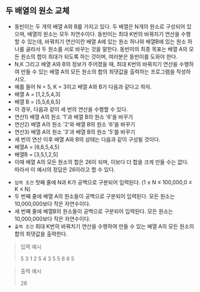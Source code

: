 ## 두 배열의 원소 교체

- 동빈이는 두 개의 배열 A와 B를 가지고 있다. 두 배열은 N개의 원소로 구성되어 있으며, 배열의 원소는 모두 자연수이다. 동빈이는 최대 K번의 바꿔치기 연산을 수행할 수 있는데, 바꿔치기 연산이란 배열 A에 있는 원소 하나와 배열B에 있는 원소 하나를 골라서 두 원소를 서로 바꾸는 것을 말한다. 동빈이의 최종 목표는 배열 A의 모든 원소의 합이 최대가 되도록 하는 것이며, 여러분은 동빈이를 도와야 한다.
- N,K 그리고 배열 A와 B의 정보가 주어졌을 때, 최대 K번의 바꿔치기 연산을 수행하여 만들 수 있는 배열 A의 모든 원소의 합의 최댓값을 출력하는 프로그램을 작성하시오.
- 예를 들어 N = 5, K = 3이고 배열 A와 B가 다음과 같다고 하자.
- 배열 A = [1,2,5,4,3]
- 배열 B = [5,5,6,6,5]
- 이 경우, 다음과 같이 세 번의 연산을 수행할 수 있다.
- 연산1) 배열 A의 원소 '1'과 배열 B의 원소 '6'을 바꾸기
- 연산2) 배열 A의 원소 '2'와 배열 B의 원소 '6'을 바꾸기
- 연산3) 배열 A의 원소 '3'과 배열 B의 원소 '5'를 바꾸기
- 세 번의 연산 이후 배열 A와 B의 상태는 다음과 같이 구성될 것이다.
- 배열A = [6,6,5,4,5]
- 배열B = [3,5,1,2,5]
- 이때 배열 A의 모든 원소의 합은 26이 되며, 이보다 더 합을 크게 만들 수는 없다. 따라서 이 예시의 정답은 26이라고 할 수 있다.

* `입력 조건` 첫째 줄에 N과 K가 공백으로 구분되어 입력된다. (1 ≤ N ≤ 100,000,0 ≤ K ≤ N)
* 두 번째 줄에 배열 A의 원소들이 공백으로 구분되어 입력된다. 모든 원소는 10,000,000보다 작은 자연수이다.
* 세 번째 줄에 배열B의 원소들이 공백으로 구분되어 입력된다. 모든 원소는 10,000,000보다 작은 자연수이다.
* `출력 조건` 최대 K번의 바꿔치기 연산을 수행하여 만들 수 있는 배열 A의 모든 원소의 합의 최댓값을 출력한다.

> 입력 예시<br>
>
> 5 3
> 1 2 5 4 3
> 5 5 6 6 5

> 출력 예시<br>
>
> 26

